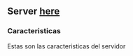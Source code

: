 ## Server [here](https://www.pccomponentes.com/dell-poweredge-t360-intel-xeon-e-2436-16gb-480gb-ssd)


### Caracteristicas
Estas son las caracteristicas del servidor
